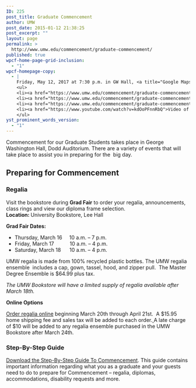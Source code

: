 ```yaml
---
ID: 225
post_title: Graduate Commencement
author: UMW
post_date: 2015-01-12 21:38:25
post_excerpt: ""
layout: page
permalink: >
  http://www.umw.edu/commencement/graduate-commencement/
published: true
wpcf-home-page-grid-inclusion:
  - "1"
wpcf-homepage-copy:
  - |
    Friday, May 12, 2017 at 7:30 p.m. in GW Hall, <a title="Google Maps directions to UMW's Dodd Auditorium" href="https://www.google.com/maps/place/Dodd+Auditorium,+Fredericksburg,+VA+22401/data=!4m2!3m1!1s0x89b6c1f6e91c1fcb:0xd30436a5b77ca7e5?sa=X&amp;ved=0ahUKEwjQiNTJyPXLAhWBNT4KHf6iCuQQ8gEIGzAA">Dodd Auditorium</a>
    <ul>
    <li><a href="https://www.umw.edu/commencement/graduate-commencement/graduate-step-by-step-guide/">Step-by-step guide</a></li>
    <li><a href="https://www.umw.edu/commencement/graduate-commencement/graduate-schedule/">Schedule</a></li>
    <li><a href="https://www.umw.edu/commencement/graduate-commencement/gradfaq/">FAQ</a></li>
    <li><a href="https://www.youtube.com/watch?v=kdOoPFnnRbQ">Video of 2016 Ceremony</a> [YouTube]</li>
    </ul>
yst_prominent_words_version:
  - "1"
---
```

Commencement for our Graduate Students takes place in George Washington Hall, Dodd Auditorium. There are a variety of events that will take place to assist you in preparing for the  big day.
<h2>Preparing for Commencement</h2>
<h3>Regalia</h3>
Visit the bookstore during <strong>Grad Fair</strong> to order your regalia, announcements, class rings and view our diploma frame selection.
<div></div>
<div><strong>Location: </strong>University Bookstore, Lee Hall</div>
<div>

<strong>Grad Fair Dates:  </strong>
<ul>
 	<li>Thursday, March 16     10 a.m. – 7 p.m.</li>
 	<li>Friday, March 17           10 a.m. – 4 p.m.<strong>
</strong></li>
 	<li>Saturday, March 18      10 a.m. – 4 p.m.</li>
</ul>
UMW regalia is made from 100% recycled plastic bottles. The UMW regalia ensemble  includes a cap, gown, tassel, hood, and zipper pull.  The Master Degree Ensemble is $64.99 plus tax.

<em>The UMW Bookstore will have a limited supply of regalia available after March 18th.</em>

<strong>Online Options</strong>

</div>
<div>

<a href="http://www.oakhalli.com/UMW">Order regalia online</a> beginning March 20th through April 21st.  A $15.95 home shipping fee and sales tax will be added to each order.<u> </u>A late charge of $10 will be added to any regalia ensemble purchased in the UMW Bookstore after March 24th.

</div>
<h3><strong>Step-By-Step Guide</strong></h3>
<a href="http://www.umw.edu/commencement/graduate-commencement/graduate-step-by-step-guide/">Download the Step-By-Step Guide To Commencement</a>. This guide contains important information regarding what you as a graduate and your guests need to do to prepare for Commencement – regalia, diplomas, accommodations, disability requests and more.